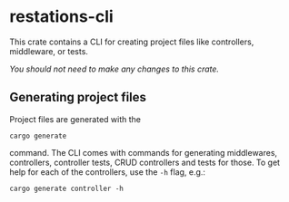 # restations-cli

This crate contains a CLI for creating project files like controllers, middleware, or tests.

_You should not need to make any changes to this crate._

## Generating project files

Project files are generated with the

```
cargo generate
```

command. The CLI comes with commands for generating middlewares, controllers, controller tests, CRUD controllers and tests for those. To get help for each of the controllers, use the `-h` flag, e.g.:

```
cargo generate controller -h
```
